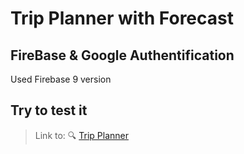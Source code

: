 # Trip Planner with Forecast
## FireBase & Google Authentification
Used Firebase 9 version

## Try to test it
> Link to: 🔍 <a href="https://slavamlinsky.github.io/plan-your-trips/" target="_blank">Trip Planner</a>


